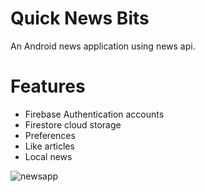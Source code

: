 # Quick News Bits
An Android news application using news api.


# Features
- Firebase Authentication accounts
- Firestore cloud storage
- Preferences
- Like articles
- Local news

![newsapp](https://user-images.githubusercontent.com/45278231/106481700-9ad50d00-64a4-11eb-8d9a-0f702e5750a4.PNG)
